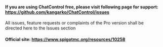 #### If you are using ChatControl free, please visit following page for support: https://github.com/kangarko/ChatControl/issues

All issues, feature requests or complaints of the Pro version 
shall be directed here to the Issues section

#### Official site: https://www.spigotmc.org/resources/10258
